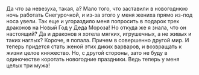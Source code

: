<!--2025-05-09 22:57:57--><!--pdate:2024-12-22-->
Да что за невезуха, такая, а? Мало того, что заставили в новогоднюю ночь работать Снегурочкой, и из-за этого у меня жениха прямо из-под носа увели. Так еще и угораздило меня попросить в подарок трех драконов на Новый Год у Деда Мороза! Но откуда же я знала, что он настоящий? Да и драконов я хотела мягких, игрушечных, а не живых и таких наглых? Короче, я попала. Причем в совершенно другой мир. И теперь придется стать женой этих диких варваров, и возвращать к жизни целое княжество. Но, с другой стороны, зато не буду в одиночестве коротать новогодние праздники. Ведь теперь у меня целых три мужа!
